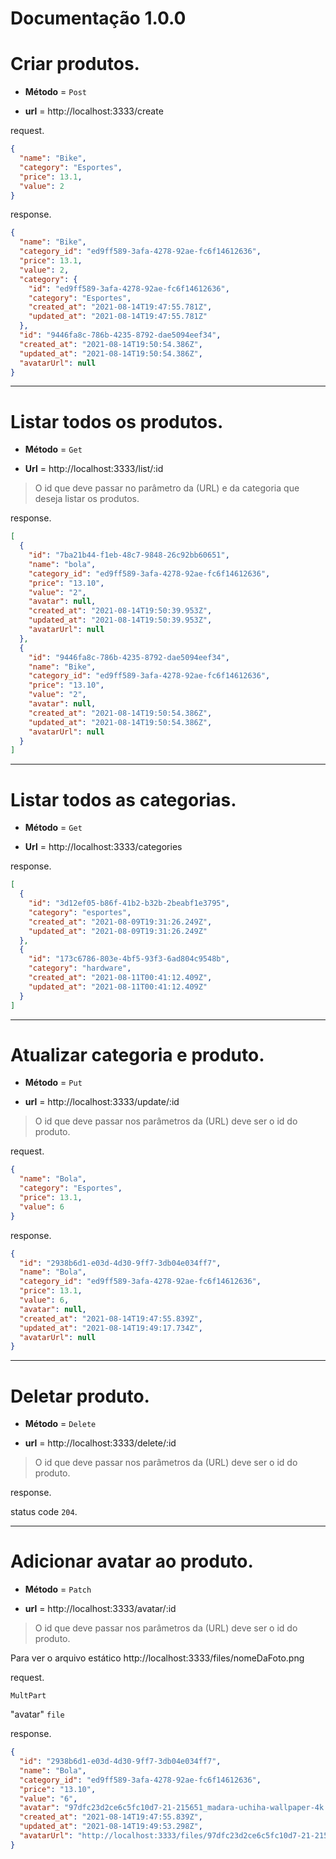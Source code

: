 # Documentação 1.0.0

# Criar produtos.

- **Método** = `Post`

- **url** = http://localhost:3333/create

request.

```json
{
  "name": "Bike",
  "category": "Esportes",
  "price": 13.1,
  "value": 2
}
```

response.

```json
{
  "name": "Bike",
  "category_id": "ed9ff589-3afa-4278-92ae-fc6f14612636",
  "price": 13.1,
  "value": 2,
  "category": {
    "id": "ed9ff589-3afa-4278-92ae-fc6f14612636",
    "category": "Esportes",
    "created_at": "2021-08-14T19:47:55.781Z",
    "updated_at": "2021-08-14T19:47:55.781Z"
  },
  "id": "9446fa8c-786b-4235-8792-dae5094eef34",
  "created_at": "2021-08-14T19:50:54.386Z",
  "updated_at": "2021-08-14T19:50:54.386Z",
  "avatarUrl": null
}
```

---

# Listar todos os produtos.

- **Método** = `Get`

- **Url** = http://localhost:3333/list/:id

> O id que deve passar no parâmetro da (URL) e da categoria que deseja listar os produtos.

response.

```json
[
  {
    "id": "7ba21b44-f1eb-48c7-9848-26c92bb60651",
    "name": "bola",
    "category_id": "ed9ff589-3afa-4278-92ae-fc6f14612636",
    "price": "13.10",
    "value": "2",
    "avatar": null,
    "created_at": "2021-08-14T19:50:39.953Z",
    "updated_at": "2021-08-14T19:50:39.953Z",
    "avatarUrl": null
  },
  {
    "id": "9446fa8c-786b-4235-8792-dae5094eef34",
    "name": "Bike",
    "category_id": "ed9ff589-3afa-4278-92ae-fc6f14612636",
    "price": "13.10",
    "value": "2",
    "avatar": null,
    "created_at": "2021-08-14T19:50:54.386Z",
    "updated_at": "2021-08-14T19:50:54.386Z",
    "avatarUrl": null
  }
]
```

---

# Listar todos as categorias.

- **Método** = `Get`

- **Url** = http://localhost:3333/categories

response.

```json
[
  {
    "id": "3d12ef05-b86f-41b2-b32b-2beabf1e3795",
    "category": "esportes",
    "created_at": "2021-08-09T19:31:26.249Z",
    "updated_at": "2021-08-09T19:31:26.249Z"
  },
  {
    "id": "173c6786-803e-4bf5-93f3-6ad804c9548b",
    "category": "hardware",
    "created_at": "2021-08-11T00:41:12.409Z",
    "updated_at": "2021-08-11T00:41:12.409Z"
  }
]
```

---

# Atualizar categoria e produto.

- **Método** = `Put`

- **url** = http://localhost:3333/update/:id

> O id que deve passar nos parâmetros da (URL) deve ser o id do produto.

request.

```json
{
  "name": "Bola",
  "category": "Esportes",
  "price": 13.1,
  "value": 6
}
```

response.

```json
{
  "id": "2938b6d1-e03d-4d30-9ff7-3db04e034ff7",
  "name": "Bola",
  "category_id": "ed9ff589-3afa-4278-92ae-fc6f14612636",
  "price": 13.1,
  "value": 6,
  "avatar": null,
  "created_at": "2021-08-14T19:47:55.839Z",
  "updated_at": "2021-08-14T19:49:17.734Z",
  "avatarUrl": null
}
```

---

# Deletar produto.

- **Método** = `Delete`

- **url** = http://localhost:3333/delete/:id

> O id que deve passar nos parâmetros da (URL) deve ser o id do produto.

response.

status code `204`.

---

# Adicionar avatar ao produto.

- **Método** = `Patch`

- **url** = http://localhost:3333/avatar/:id

> O id que deve passar nos parâmetros da (URL) deve ser o id do produto.

Para ver o arquivo estático http://localhost:3333/files/nomeDaFoto.png

request.

`MultPart`

"avatar" `file`

response.

```json
{
  "id": "2938b6d1-e03d-4d30-9ff7-3db04e034ff7",
  "name": "Bola",
  "category_id": "ed9ff589-3afa-4278-92ae-fc6f14612636",
  "price": "13.10",
  "value": "6",
  "avatar": "97dfc23d2ce6c5fc10d7-21-215651_madara-uchiha-wallpaper-4k.jpg",
  "created_at": "2021-08-14T19:47:55.839Z",
  "updated_at": "2021-08-14T19:49:53.298Z",
  "avatarUrl": "http://localhost:3333/files/97dfc23d2ce6c5fc10d7-21-215651_madara-uchiha-wallpaper-4k.jpg"
}
```
